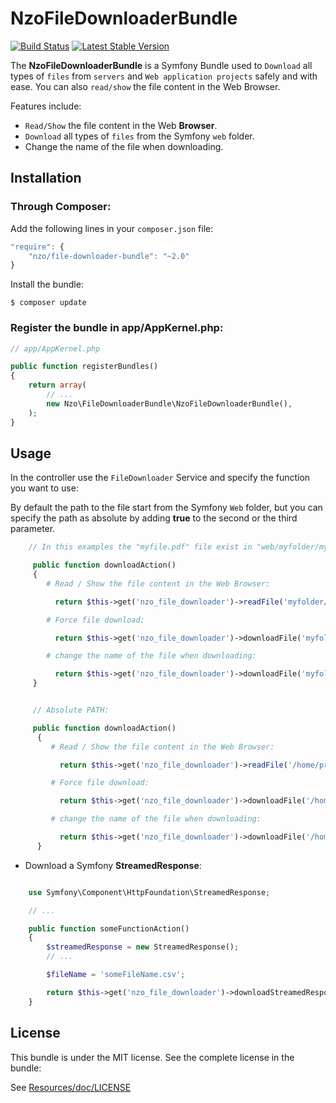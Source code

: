 NzoFileDownloaderBundle
=====================

[![Build Status](https://travis-ci.org/NAYZO/NzoFileDownloaderBundle.svg?branch=master)](https://travis-ci.org/NAYZO/NzoFileDownloaderBundle)
[![Latest Stable Version](https://poser.pugx.org/nzo/file-downloader-bundle/v/stable)](https://packagist.org/packages/nzo/file-downloader-bundle)

The **NzoFileDownloaderBundle** is a Symfony Bundle used to ``Download`` all types of ``files`` from ``servers`` and ``Web application projects`` safely and with ease.
You can also ``read/show`` the file content in the Web Browser.

Features include:

- ``Read/Show`` the file content in the Web **Browser**.
- ``Download`` all types of ``files`` from the Symfony ``web`` folder.
- Change the name of the file when downloading.


Installation
------------

### Through Composer:

Add the following lines in your `composer.json` file:

``` js
"require": {
    "nzo/file-downloader-bundle": "~2.0"
}
```
Install the bundle:

```
$ composer update
```

### Register the bundle in app/AppKernel.php:

``` php
// app/AppKernel.php

public function registerBundles()
{
    return array(
        // ...
        new Nzo\FileDownloaderBundle\NzoFileDownloaderBundle(),
    );
}
```

Usage
-----

In the controller use the ``FileDownloader`` Service and specify the function you want to use:

By default the path to the file start from the Symfony ``Web`` folder, but you can specify the path as absolute by adding **true** to the second or the third parameter.

``` php
    // In this examples the "myfile.pdf" file exist in "web/myfolder/myfile.pdf".

     public function downloadAction()
     {
        # Read / Show the file content in the Web Browser:

          return $this->get('nzo_file_downloader')->readFile('myfolder/myfile.pdf');

        # Force file download:

          return $this->get('nzo_file_downloader')->downloadFile('myfolder/myfile.pdf');

        # change the name of the file when downloading:

          return $this->get('nzo_file_downloader')->downloadFile('myfolder/myfile.pdf', 'newName.pdf');
     }


     // Absolute PATH:

     public function downloadAction()
      {
         # Read / Show the file content in the Web Browser:

           return $this->get('nzo_file_downloader')->readFile('/home/profile/myfile.pdf', true);  // true: for Absolute PATH

         # Force file download:

           return $this->get('nzo_file_downloader')->downloadFile('/home/profile/myfile.pdf', true);  // true: for Absolute PATH

         # change the name of the file when downloading:

           return $this->get('nzo_file_downloader')->downloadFile('/home/profile/myfile.pdf', 'newName.pdf', true);  // true: for Absolute PATH
      }

```

- Download a Symfony **StreamedResponse**:

``` php

    use Symfony\Component\HttpFoundation\StreamedResponse;

    // ...

    public function someFunctionAction()
    {
        $streamedResponse = new StreamedResponse();
        // ...

        $fileName = 'someFileName.csv';

        return $this->get('nzo_file_downloader')->downloadStreamedResponse($streamedResponse, $fileName);
    }

```

License
-------

This bundle is under the MIT license. See the complete license in the bundle:

See [Resources/doc/LICENSE](https://github.com/NAYZO/NzoFileDownloaderBundle/blob/master/Resources/doc/LICENSE)

